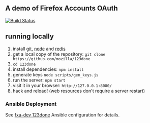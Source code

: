 ## A demo of Firefox Accounts OAuth

[![Build Status](https://travis-ci.org/mozilla/123done.svg?branch=oauth)](https://travis-ci.org/mozilla/123done)

## running locally

1. install [git], [node] and [redis]
1. get a local copy of the repository: `git clone https://github.com/mozilla/123done`
1. `cd 123done`
1. install dependencies: `npm install`
1. generate keys `node scripts/gen_keys.js` 
1. run the server: `npm start`
1. visit it in your browser: `http://127.0.0.1:8080/`
1. hack and reload!  (web resources don't require a server restart)

  [git]: http://git-scm.org
  [node]: http://nodejs.org
  [redis]: http://redis.io

### Ansible Deployment

See [fxa-dev 123done](https://github.com/mozilla/fxa-dev/tree/master/roles/rp) Ansible configuration for details.
